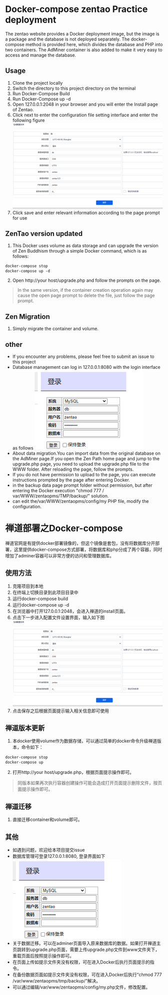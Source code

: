 # Docker-compose zentao Practice deployment
The zentao website provides a Docker deployment image, but the image is a package and the database is not deployed separately. The docker-compose method is provided here, which divides the database and PHP into two containers. The AdMiner container is also added to make it very easy to access and manage the database.
## Usage
1. Clone the project locally
2. Switch the directory to this project directory on the terminal
3. Run Docker-Compose Build
4. Run Docker-Compose up -d
5. Open 127.0.0.1:2048 in your browser and you will enter the Install page of Zentao.
6. Click next to enter the configuration file setting interface and enter the following figure
![config](jpg/config.png)
7. Click save and enter relevant information according to the page prompt for use
## ZenTao version updated
1. This Docker uses volume as data storage and can upgrade the version of Zen Buddhism through a simple Docker command, which is as follows:
```
docker-compose stop
docker-compose up -d
```
2. Open http://your host/upgrade.php and follow the prompts on the page.

> In the same version, if the container creation operation again may cause the open page prompt to delete the file, just follow the page prompt.
## Zen Migration
1. Simply migrate the container and volume.
## other
- If you encounter any problems, please feel free to submit an issue to this project
- Database management can log in 127.0.0.1:8080 with the login interface as follows
![db_login](jpg/db_login.png)
- About data migration.You can import data from the original database on the AdMiner page.If you open the Zen Path home page and jump to the upgrade.php page, you need to upload the upgrade.php file to the WWW folder. After reloading the page, follow the prompts.
- If you do not have permission to upload to the page, you can execute instructions prompted by the page after entering Docker.
- in the backup data page prompt folder without permission, but after entering the Docker execution "chmod 777 / var/WWW/zentaopms/TMP/backup/" solution.
- can edit the/var/WWW/zentaopms/config/my PHP file, modify the configuration.

# 禅道部署之Docker-compose
禅道官网是有提供docker部署镜像的，但这个镜像是套包，没有将数据库分开部署，这里提供docker-compose方式部署，将数据库和php分成了两个容器，同时增加了adminer容器可以非常方便的访问和管理数据库。

## 使用方法
1. 克隆项目到本地
2. 在终端上切换目录到此项目目录中
3. 运行docker-compose build
4. 运行docker-compose up -d
5. 在浏览器中打开127.0.0.1:2048，会进入禅道的install页面。
6. 点击下一步进入配置文件设置界面，输入如下图
![config](jpg/config.png)
7. 点击保存之后根据页面提示输入相关信息即可使用

## 禅道版本更新
1. 本docker使用volume作为数据存储，可以通过简单的docker命令升级禅道版本，命令如下：
```
docker-compose stop
docker-compose up
```
2. 打开http://your host/upgrade.php，根据页面提示操作即可。
> 同版本如果再次执行容器创建操作可能会造成打开页面提示删除文件，按页面提示操作即可。

## 禅道迁移
1. 直接迁移container和volume即可。

## 其他
- 如遇到问题，欢迎给本项目提交issue
- 数据库管理可登录127.0.0.1:8080, 登录界面如下
![db_login](jpg/db_login.png)
- 关于数据迁移。可以在adminer页面导入原来数据库的数据。如果打开禅道主页跳转到upgrade.php页面，需要上传upgrade.php文件到www文件夹下，重载页面后按照提示操作即可。
- 在页面上传如提示文件夹没有权限，可在进入Docker后执行页面提示的指令。
- 在备份数据页面如提示文件夹没有权限，可在进入Docker后执行“chmod 777 /var/www/zentaopms/tmp/backup/”解决。
- 可以通过编辑/var/www/zentaopms/config/my.php文件，修改配置。
